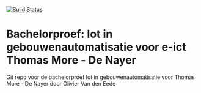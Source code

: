
[![Build Status](https://travis-ci.org/4ilo/Bachelorproef_E-ICT.svg?branch=master)](https://travis-ci.org/4ilo/Bachelorproef_E-ICT)

# Bachelorproef: Iot in gebouwenautomatisatie voor e-ict Thomas More - De Nayer 

Git repo voor de bachelorproef Iot in gebouwenautomatisatie voor Thomas More - De Nayer door Olivier Van den Eede

